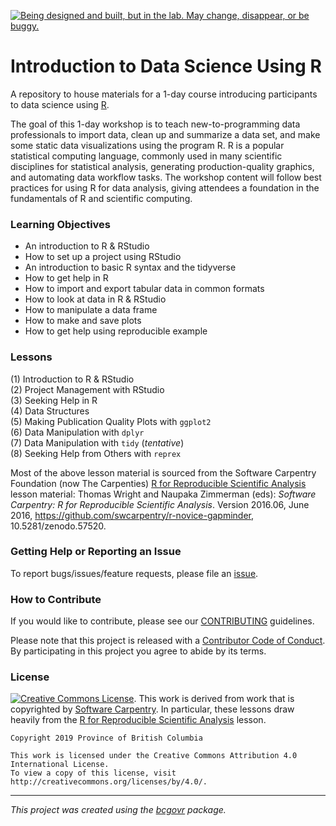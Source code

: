 <a id="devex-badge" rel="Exploration" href="https://github.com/BCDevExchange/assets/blob/master/README.md"><img alt="Being designed and built, but in the lab. May change, disappear, or be buggy." style="border-width:0" src="https://assets.bcdevexchange.org/images/badges/exploration.svg" title="Being designed and built, but in the lab. May change, disappear, or be buggy." /></a>


# Introduction to Data Science Using R


A repository to house materials for a 1-day course introducing participants to data science using [R](https://www.r-project.org/).


The goal of this 1-day workshop is to teach new-to-programming data professionals to import data, clean up and summarize a data set, and make some static data visualizations using the program R. R is a popular statistical computing language, commonly used in many scientific disciplines for statistical analysis, generating production-quality graphics, and automating data workflow tasks. The workshop content will follow best practices for using R for data analysis, giving attendees a foundation in the fundamentals of R and scientific computing.


### Learning Objectives

- An introduction to R & RStudio
- How to set up a project using RStudio
- An introduction to basic R syntax and the tidyverse
- How to get help in R
- How to import and export tabular data in common formats
- How to look at data in R & RStudio
- How to manipulate a data frame
- How to make and save plots
- How to get help using reproducible example


### Lessons

(1) Introduction to R & RStudio  
(2) Project Management with RStudio  
(3) Seeking Help in R  
(4) Data Structures  
(5) Making Publication Quality Plots with `ggplot2`  
(6) Data Manipulation with `dplyr`  
(7) Data Manipulation with `tidy` (_tentative_)  
(8) Seeking Help from Others with `reprex`  

Most of the above lesson material is sourced from the Software Carpentry Foundation (now The Carpenties) [R for Reproducible Scientific Analysis](http://swcarpentry.github.io/r-novice-gapminder/) lesson material: Thomas Wright and Naupaka Zimmerman (eds): _Software Carpentry: R for
Reproducible Scientific Analysis_.  Version 2016.06, June 2016,
https://github.com/swcarpentry/r-novice-gapminder,
10.5281/zenodo.57520.


### Getting Help or Reporting an Issue

To report bugs/issues/feature requests, please file an [issue](https://github.com/bcgov/ds-cop-intro-to-r/issues/).


### How to Contribute

If you would like to contribute, please see our [CONTRIBUTING](CONTRIBUTING.md) guidelines.

Please note that this project is released with a [Contributor Code of Conduct](CODE_OF_CONDUCT.md). By participating in this project you agree to abide by its terms.


### License

[![Creative Commons License](https://i.creativecommons.org/l/by/4.0/88x31.png)](http://creativecommons.org/licenses/by/4.0/). This work is derived from work that is copyrighted by [Software Carpentry](http://software-carpentry.org/). In particular, these lessons draw heavily from the [R for Reproducible Scientific Analysis](http://swcarpentry.github.io/r-novice-gapminder/) lesson. 

```
Copyright 2019 Province of British Columbia

This work is licensed under the Creative Commons Attribution 4.0 International License.
To view a copy of this license, visit http://creativecommons.org/licenses/by/4.0/.
```
---
*This project was created using the [bcgovr](https://github.com/bcgov/bcgovr) package.* 
